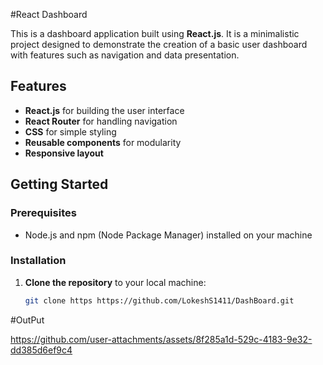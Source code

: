#React Dashboard

This is a dashboard application built using **React.js**. It is a minimalistic project designed to demonstrate the creation of a basic user dashboard with features such as navigation and data presentation.

## Features

- **React.js** for building the user interface
- **React Router** for handling navigation
- **CSS** for simple styling
- **Reusable components** for modularity
- **Responsive layout**

## Getting Started

### Prerequisites

- Node.js and npm (Node Package Manager) installed on your machine

### Installation

1. **Clone the repository** to your local machine:

   ```bash
   git clone https https://github.com/LokeshS1411/DashBoard.git

#OutPut

https://github.com/user-attachments/assets/8f285a1d-529c-4183-9e32-dd385d6ef9c4
